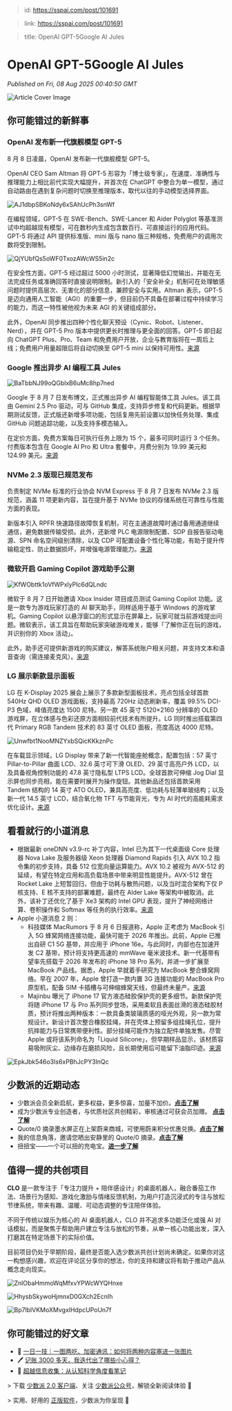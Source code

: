 > id: https://sspai.com/post/101691

> link: https://sspai.com/post/101691

> title: OpenAI GPT-5Google AI Jules

# OpenAI GPT-5Google AI Jules
_Published on Fri, 08 Aug 2025 00:40:50 GMT_

![Article Cover Image](https://cdnfile.sspai.com/8/8/2025/article/aa32aa94-f242-5c34-fb09-cd186a565722.png)  

你可能错过的新鲜事
---------

### OpenAI 发布新一代旗舰模型 GPT-5

8 月 8 日凌晨，OpenAI 发布新一代旗舰模型 GPT-5。

OpenAI CEO Sam Altman 将 GPT-5 形容为「博士级专家」，在速度、准确性与推理能力上相比前代实现大幅提升，并首次在 ChatGPT 中整合为单一模型，通过自动路由在遇到复杂问题时切换至推理版本，取代以往的手动模型选择界面。

![AJ1dbpSBKoNdy6xSAhUcPh3snWf](https://cdnfile.sspai.com/editor/u_/d2ak8s5b34t843n1s8s0.png?imageView2/2/w/1120/q/90/interlace/1/ignore-error/1/format/webp)

在编程领域，GPT-5 在 SWE-Bench、SWE-Lancer 和 Aider Polyglot 等基准测试中均超越现有模型，可在数秒内生成包含数百行、可直接运行的应用代码。GPT-5 将通过 API 提供标准版、mini 版与 nano 版三种规格，免费用户的调用次数将受到限制。

![QjYUbfQs5oWF0TxozAWcWS5in2c](https://cdnfile.sspai.com/editor/u_/d2ak8sdb34t85tdj5v60.png?imageView2/2/w/1120/q/90/interlace/1/ignore-error/1/format/webp)

在安全性方面，GPT-5 经过超过 5000 小时测试，显著降低幻觉输出，并能在无法完成任务或准确回答时直接说明限制。新引入的「安全补全」机制可在处理敏感问题时提供高层次、无害化的部分信息，兼顾安全与实用。Altman 表示，GPT-5 是迈向通用人工智能（AGI）的重要一步，但目前仍不具备在部署过程中持续学习的能力，而这一特性被他视为未来 AGI 的关键组成部分。

此外，OpenAI 同步推出四种个性化聊天预设（Cynic、Robot、Listener、Nerd），并在 GPT-5 Pro 版本中提供更长时推理与更全面的回答。GPT-5 即日起向 ChatGPT Plus、Pro、Team 和免费用户开放，企业与教育版将在一周后上线；免费用户用量超限后将自动切换至 GPT-5 mini 以保持可用性。[来源](https://www.theverge.com/openai/748017/gpt-5-chatgpt-openai-release)

### Google 推出异步 AI 编程工具 Jules

![BaTbbNJ99oQGblxB6uMc8hp7ned](https://cdnfile.sspai.com/editor/u_/d2ak8slb34t8463uol30.png?imageView2/2/w/1120/q/90/interlace/1/ignore-error/1/format/webp)

Google 于 8 月 7 日发布博文，正式推出异步 AI 编程智能体工具 Jules。该工具由 Gemini 2.5 Pro 驱动，可与 GitHub 集成，支持异步修复和代码更新。根据早期测试反馈，正式版还新增多项功能，包括复用先前设置以加快任务处理、集成 GitHub 问题追踪功能，以及支持多模态输入。

在定价方面，免费方案每日可执行任务上限为 15 个，最多可同时运行 3 个任务。付费版本包含在 Google AI Pro 和 Ultra 套餐中，月费分别为 19.99 美元和 124.99 美元。[来源](https://m.ithome.com/html/873583.htm)

### NVMe 2.3 版现已规范发布

负责制定 NVMe 标准的行业协会 NVM Express 于 8 月 7 日发布 NVMe 2.3 版规范，涵盖 11 项更新内容，旨在提升基于 NVMe 协议的存储系统在可靠性与性能方面的表现。

新版本引入 RPFR 快速路径故障恢复机制，可在主通道故障时通过备用通道继续通信，避免数据传输受损。此外，还新增 PLC 电源限制配置、SDP 自报告驱动电源、SPN 命名空间级别清除，以及 CDP 可配置设备个性化等功能，有助于提升传输稳定性、防止数据损坏，并增强电源管理能力。[来源](https://nvmexpress.org/specifications/)

### 微软开启 Gaming Copilot 游戏助手公测

![KfWObttk1oVfWPxlyPlc6dQLndc](https://cdnfile.sspai.com/editor/u_/d2ak8stb34t843n1s8sg.png?imageView2/2/w/1120/q/90/interlace/1/ignore-error/1/format/webp)

微软于 8 月 7 日开始邀请 Xbox Insider 项目成员测试 Gaming Copilot 功能。这是一款专为游戏玩家打造的 AI 聊天助手，同样适用于基于 Windows 的游戏掌机。Gaming Copilot 以悬浮窗口的形式显示在屏幕上，玩家可就当前游戏提出问题。微软表示，该工具旨在帮助玩家突破游戏难关，能够「了解你正在玩的游戏，并识别你的 Xbox 活动」。

此外，助手还可提供新游戏的购买建议，解答系统账户相关问题，并支持文本和语音查询（需连接麦克风）。[来源](https://news.xbox.com/en-us/2025/08/06/gaming-copilot-beta-begins-rolling-out-to-xbox-insiders-on-game-bar-today/)

### LG 展示新款显示面板

LG 在 K-Display 2025 展会上展示了多款新型面板技术，亮点包括全球首款 540Hz QHD OLED 游戏面板，支持最高 720Hz 动态刷新率，覆盖 99.5% DCI-P3 色域，峰值亮度达 1500 尼特。另一款 45 英寸 5120×2160 分辨率的 OLED 游戏屏，在立体感与色彩还原方面相较前代技术有所提升。LG 同时推出搭载第四代 Primary RGB Tandem 技术的 83 英寸 OLED 面板，亮度高达 4000 尼特。

![Unwfbt1NooMNZYxbSQicKKkznPc](https://cdnfile.sspai.com/editor/u_/d2ak8t5b34t843n1s8t0.png?imageView2/2/w/1120/q/90/interlace/1/ignore-error/1/format/webp)

在车载显示领域，LG Display 带来了新一代智能座舱概念，配置包括：57 英寸 Pillar-to-Pillar 曲面 LCD、32.6 英寸可下滑 OLED、29 英寸高亮户外 LCD，以及具备视角控制功能的 47.8 英寸隐私型 LTPS LCD。全球首款可伸缩 Jog Dial 显示屏也同步亮相，能在需要时展开为操作旋钮。其他新品还包括首款采用 Tandem 结构的 14 英寸 ATO OLED，兼具高亮度、低功耗与轻薄单玻结构；以及新一代 14.5 英寸 LCD，结合氧化物 TFT 与节能背光，专为 AI 时代的高能耗需求优化设计。[来源](https://www.prnewswire.com/news-releases/lg-display-presents-worlds-best-oled-technologies-alongside-historic-firsts-at-k-display-2025-302523775.html)

看看就行的小道消息
---------

-   根据最新 oneDNN v3.9-rc 补丁内容，Intel 已为其下一代桌面级 Core 处理器 Nova Lake 及服务器级 Xeon 处理器 Diamond Rapids 引入 AVX 10.2 指令集的初步支持，具备 512 位宽向量运算能力。AVX 10.2 被视为 AVX-512 的延续，有望在特定应用和高负载场景中带来明显性能提升。AVX-512 曾在 Rocket Lake 上短暂回归，但由于功耗与散热问题，以及当时混合架构下仅 P 核支持、E 核不支持的部署难题，最终在 Alder Lake 等架构中被取消。此外，该补丁还优化了基于 Xe3 架构的 Intel GPU 表现，提升了神经网络计算、卷积操作和 Softmax 等任务的执行效率。[来源](https://wccftech.com/intel-adds-avx-10-2-512-bit-support-future-desktop-core-server-xeon-cpus-hinting-at-enablement-for-nova-lake/)
-   Apple 小道消息 2 则：
    -   科技媒体 MacRumors 于 8 月 6 日报道称，Apple 正考虑为 MacBook 引入 5G 蜂窝网络连接功能，最快可能于 2026 年推出。此前，Apple 已推出自研 C1 5G 基带，并应用于 iPhone 16e。与此同时，内部也在加速开发 C2 基带，预计将支持更高速的 mmWave 毫米波技术。新一代基带有望率先搭载于 2026 年发布的 iPhone 18 Pro 系列，并进一步扩展至 MacBook 产品线。据悉，Apple 早就着手研究为 MacBook 整合蜂窝网络。早在 2007 年，Apple 曾打造一款内置 3G 连接功能的 MacBook Pro 原型机，配备 SIM 卡插槽与可伸缩蜂窝天线，但最终未量产。[来源](https://www.macrumors.com/2025/08/06/apple-cellular-macbook-microsoft-5g-surface/)
    -   Majinbu 曝光了 iPhone 17 官方液态硅胶保护壳的更多细节。新款保护壳将随 iPhone 17 与 Pro 系列同步登场，采用柔软且表面丝滑的液态硅胶材质，预计将推出两种版本：一款具备类玻璃质感的哑光外观，另一款为常规设计。新设计首次整合橡胶挂绳，并在壳体上预留多组挂绳孔位，提升抗摔能力与日常携带便利性。部分挂绳可能作为独立配件单独发售。尽管 Apple 或将该系列命名为「Liquid Silicone」，但早期样品显示，该材质容易吸附灰尘、边缘存在磨损风险，且长期使用后可能留下油脂印迹。[来源](https://majinbuofficial.com/iphone-17-here-are-the-new-liquid-silicone-cases/)

![EpkJbk546o3Is6xPBhJcPY3lnQc](https://cdnfile.sspai.com/editor/u_/d2ak8tdb34t843n1s8tg.png?imageView2/2/w/1120/q/90/interlace/1/ignore-error/1/format/webp)

少数派的近期动态
--------

-   少数派会员全新启航，更多权益，更多惊喜，加量不加价。[**点击了解**](https://sspai.com/post/101440)
-   成为少数派专业创造者，与优质社区共创精彩，审核通过可获会员加赠。 [**点击了解**](https://sspai.com/page/verified/)
-   Quote/0 摘录墨水屏正在上架蔚来商城，可使用蔚来积分优惠兑换。[**点击了解**](https://sspai.com/link?target=https%3A%2F%2Fl.nio.cn%2Fi2XiUXn)
-   我的信息角落，邀请您晒出安静里的 Quote/0 摘录。[**点击了解**](https://sspai.com/post/101517)
-   扭扭宝——一个可以扭的充电宝。[**进一步了解**](https://sspai.com/create/blacktime)

值得一提的共创项目
---------

**CLO** 是一款专注于「专注力提升 + 陪伴感设计」的桌面机器人，融合番茄工作法、场景行为感知、游戏化激励与情绪反馈机制，为用户打造沉浸式的专注与放松节律系统，带来有趣、温暖、可动态调整的专注陪伴体验。

不同于传统以娱乐为核心的 AI 桌面机器人，CLO 并不追求多功能泛化或强 AI 对话模拟，而是聚焦于帮助用户建立专注与放松的节奏，从单一核心功能出发，深入打磨其在特定场景下的实际价值。

目前项目仍处于早期阶段，最终是否能入选少数派共创计划尚未确定。如果你对这一构想感兴趣，欢迎在评论区分享你的想法，你的支持和建议将有助于推动产品从概念走向现实。

![ZnlObaHmmoWqMfxvYPWcWYQHnxe](https://cdnfile.sspai.com/editor/u_/d2ak8tlb34t85tdj5v6g.png?imageView2/2/w/1120/q/90/interlace/1/ignore-error/1/format/webp)

![HhysbSkywoHjmnxD0GXch2EcnIh](https://cdnfile.sspai.com/editor/u_/d2ak8ttb34t8407m07ig.png?imageView2/2/w/1120/q/90/interlace/1/ignore-error/1/format/webp)

![Bp7lblVKMoXMvgxlHdpcUPoUn7f](https://cdnfile.sspai.com/editor/u_/d2ak8u5b34t8463uol3g.png?imageView2/2/w/1120/q/90/interlace/1/ignore-error/1/format/webp)

你可能错过的好文章
---------

-   🔨 [一日一技｜一图两吃、加密通讯：如何将两种内容塞进一张图片](https://sspai.com/post/101521)
-   🖊️ [记账 3000 多天，我迭代出了哪些小心得？](https://sspai.com/post/99311)
-   📒 [超越信息收集：从认知科学角度看笔记](https://sspai.com/post/101574)

\> 下载 [少数派 2.0 客户端](https://sspai.com/page/client)、关注 [少数派公众号](https://sspai.com/s/J71e)，解锁全新阅读体验 📰

\> 实用、好用的 [正版软件](https://sspai.com/mall)，少数派为你呈现 🚀
